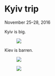 Kyiv trip
=========

<p class="post__date"><time datetime="2016-11-25">November 25&ndash;28, 2016</time></p>

Kyiv is big.
<figure><img src="http://imgur.com/HsM9Gi1.jpg"/></figure>

Kiev is barren.
<figure><img src="http://imgur.com/UWSkHrD.jpg"></figure>
<figure><img src="http://imgur.com/qy1N6iI.jpg"></figure>
